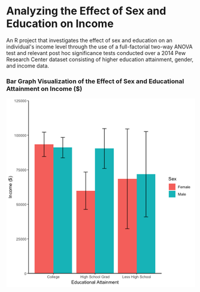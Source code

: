 # Analyzing the Effect of Sex and Education on Income
An R project that investigates the effect of sex and education on an individual's income level through the use of a full-factorial two-way ANOVA test and relevant post hoc significance tests conducted over a 2014 Pew Research Center dataset consisting of higher education attainment, gender, and income data.

### Bar Graph Visualization of the Effect of Sex and Educational Attainment on Income ($)

![Bar Graph Visualization of the Effect of Sex and Educational Attainment on Income](/Graphs/Main_Graph.png)
